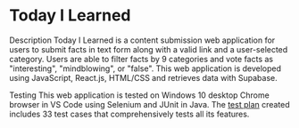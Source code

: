 # Today I Learned

Description
Today I Learned is a content submission web application for users to submit facts in text form along with a valid link and a user-selected category. 
Users are able to filter facts by 9 categories and vote facts as "interesting", "mindblowing", or "false".
This web application is developed using JavaScript, React.js, HTML/CSS and retrieves data with Supabase. 

Testing
This web application is tested on Windows 10 desktop Chrome browser in VS Code using Selenium and JUnit in Java.
The [test plan](https://docs.google.com/spreadsheets/d/14A78SC3P_wehpYxjX0zUXgEOlh7ZEwzh8ahoZmUkGC4/edit#gid=0) created includes 33 test cases that comprehensively tests all its features. 
